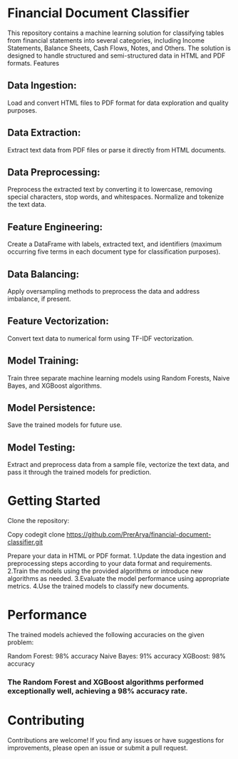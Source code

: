 # Financial Document Classifier
This repository contains a machine learning solution for classifying tables from financial statements into several categories, including Income Statements, Balance Sheets, Cash Flows, Notes, and Others. The solution is designed to handle structured and semi-structured data in HTML and PDF formats.
Features

## Data Ingestion: 
Load and convert HTML files to PDF format for data exploration and quality purposes.
## Data Extraction: 
Extract text data from PDF files or parse it directly from HTML documents.
## Data Preprocessing: 
Preprocess the extracted text by converting it to lowercase, removing special characters, stop words, and whitespaces. Normalize and tokenize the text data.
## Feature Engineering: 
Create a DataFrame with labels, extracted text, and identifiers (maximum occurring five terms in each document type for classification purposes).
## Data Balancing: 
Apply oversampling methods to preprocess the data and address imbalance, if present.
## Feature Vectorization: 
Convert text data to numerical form using TF-IDF vectorization.
## Model Training: 
Train three separate machine learning models using Random Forests, Naive Bayes, and XGBoost algorithms.
## Model Persistence: 
Save the trained models for future use.
## Model Testing: 
Extract and preprocess data from a sample file, vectorize the text data, and pass it through the trained models for prediction.

# Getting Started
Clone the repository:

Copy codegit clone https://github.com/PrerArya/financial-document-classifier.git

Prepare your data in HTML or PDF format.
1.Update the data ingestion and preprocessing steps according to your data format and requirements.
2.Train the models using the provided algorithms or introduce new algorithms as needed.
3.Evaluate the model performance using appropriate metrics.
4.Use the trained models to classify new documents.

# Performance
The trained models achieved the following accuracies on the given problem:

 Random Forest: 98% accuracy
 Naive Bayes: 91% accuracy
 XGBoost: 98% accuracy

### The Random Forest and XGBoost algorithms performed exceptionally well, achieving a 98% accuracy rate.

# Contributing
Contributions are welcome! If you find any issues or have suggestions for improvements, please open an issue or submit a pull request.
